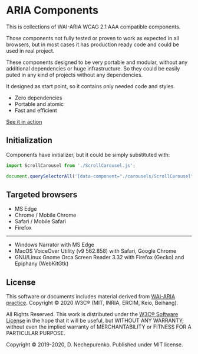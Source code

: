 # ARIA Components

This is collections of WAI-ARIA WCAG 2.1 AAA compatible components. 

Those components not fully tested or proven to work as expected in all browsers,
but in most cases it has production ready code and could be used in real project.

These components designed to be very portable and modular, without any additional 
dependencies or huge infrastructure. So they could be easily puted in any kind of 
projects without any dependencies.

It designed as start point, so it contains only needed code and styles.

* Zero dependencies
* Portable and atomic
* Fast and efficient

[See it in action](https://dimanech.github.io/aria-components/)

## Initialization

Components have initializer, but it could be simply substituted with:

```js
import ScrollCarousel from './ScrollCarousel.js';

document.querySelectorAll('[data-component="./carousels/ScrollCarousel"]').forEach(elem => new ScrollCarousel(elem).init());
```

## Targeted browsers

* MS Edge
* Chrome / Mobile Chrome
* Safari / Mobile Safari
* Firefox

---

* Windows Narrator with MS Edge
* MacOS VoiceOver Utility (v9 562.858) with Safari, Google Chrome
* GNU/Linux Gnome Orca Screen Reader 3.32 with Firefox (Gecko) and Epiphany (WebKitGtk)

## License

This software or documents includes material derived from 
[WAI-ARIA practice](https://www.w3.org/TR/wai-aria-practices/).
Copyright © 2020 W3C® (MIT, INRIA, ERCIM, Keio, Beihang).

All Rights Reserved. This work is distributed under the
[W3C® Software License](http://www.w3.org/Consortium/Legal/copyright-software)
in the hope that it will be useful, but WITHOUT ANY WARRANTY;
without even the implied warranty of MERCHANTABILITY or FITNESS FOR A
PARTICULAR PURPOSE.

Copyright © 2019-2020, D. Nechepurenko. Published under MIT license.

